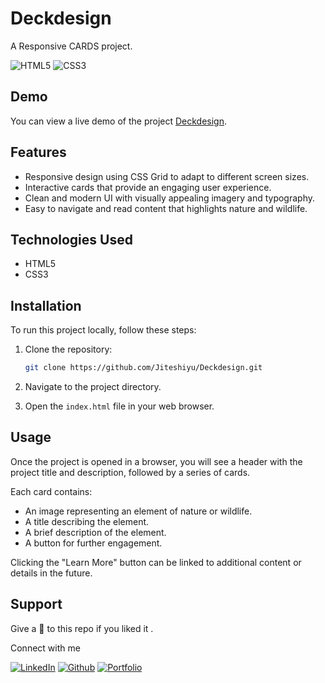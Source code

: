# Deckdesign

A Responsive CARDS project.

![HTML5](https://img.shields.io/badge/html5-%23E34F26.svg?style=for-the-badge&logo=html5&logoColor=white)
![CSS3](https://img.shields.io/badge/css3-%231572B6.svg?style=for-the-badge&logo=css3&logoColor=white)

## Demo

You can view a live demo of the project [Deckdesign](https://deckdesign.netlify.app/).

## Features

- Responsive design using CSS Grid to adapt to different screen sizes.
- Interactive cards that provide an engaging user experience.
- Clean and modern UI with visually appealing imagery and typography.
- Easy to navigate and read content that highlights nature and wildlife.

## Technologies Used

- HTML5
- CSS3

## Installation

To run this project locally, follow these steps:

1. Clone the repository:
   ``` bash
   git clone https://github.com/Jiteshiyu/Deckdesign.git
   ```
   
2. Navigate to the project directory.

3. Open the `index.html` file in your web browser.

## Usage

Once the project is opened in a browser, you will see a header with the project title and description, followed by a series of cards.

Each card contains:

- An image representing an element of nature or wildlife.
- A title describing the element.
- A brief description of the element.
- A button for further engagement.

Clicking the "Learn More" button can be linked to additional content or details in the future.

## Support
Give a 🌟 to this repo if you liked it .

Connect with me

[![LinkedIn](https://img.shields.io/static/v1.svg?label=connect&message=@JiteshKumar&color=success&logo=linkedin&style=for-the-badge&logoColor=white&colorA=blue)](https://www.linkedin.com/in/jiteshkumar9)
[![Github](https://img.shields.io/static/v1.svg?label=follow&message=@Jiteshiyu&color=white&logo=github&style=for-the-badge&logoColor=white&colorA=black)](https://www.github.com/Jiteshiyu)
[![Portfolio](https://img.shields.io/static/v1?label=Visit&message=Jiteshiyu%20Portfolio&color=grey&logo=app&style=for-the-badge&logoColor=white&colorA=orange)](https://Jiteshiyu.netlify.app)



